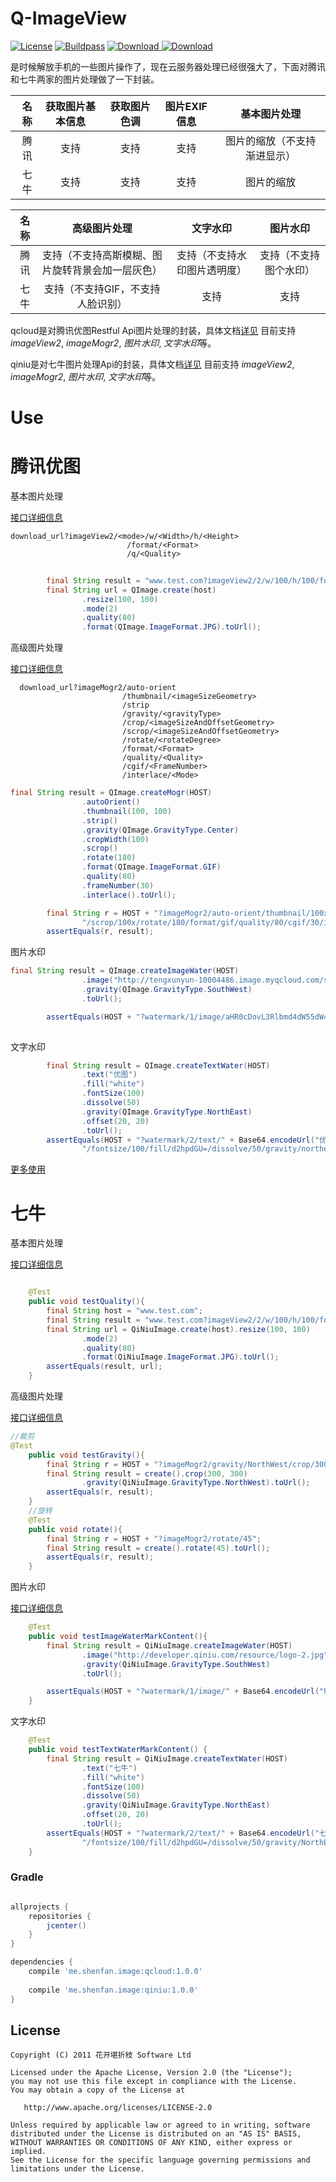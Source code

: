Q-ImageView
====

[![License](https://img.shields.io/badge/license-Apache%202.0-blue.svg)](https://github.com/yaming116/UpdateApp/blob/master/LICENSE)
[![Buildpass](https://api.travis-ci.org/yaming116/Q-ImageView.svg?branch=master)](https://travis-ci.org/yaming116/Q-ImageView)
[![Download](https://api.bintray.com/packages/yaming116/maven/qcloud/images/download.svg) ](https://bintray.com/yaming116/maven/qcloud/_latestVersion)
[![Download](https://api.bintray.com/packages/yaming116/maven/qiniu/images/download.svg) ](https://bintray.com/yaming116/maven/qiniu/_latestVersion)


是时候解放手机的一些图片操作了，现在云服务器处理已经很强大了，下面对腾讯和七牛两家的图片处理做了一下封装。

|名称|获取图片基本信息|获取图片色调|图片EXIF信息|基本图片处理|
|---:|:----:|:----:|:----:|:----:|
|腾讯|支持|支持|支持|图片的缩放（不支持渐进显示）|
|七牛|支持|支持|支持|图片的缩放|


|名称|高级图片处理|文字水印|图片水印|
|---:|:----:|:----:|:----:|
|腾讯|支持（不支持高斯模糊、图片旋转背景会加一层灰色）|支持（不支持水印图片透明度）|支持（不支持图个水印）|
|七牛|支持（不支持GIF，不支持人脸识别）|支持|支持|

qcloud是对腾讯优图Restful Api图片处理的封装，具体文档[详见](https://www.qcloud.com/doc/product/275/RESTful%20API#8-.E5.9B.BE.E5.83.8F.E5.A4.84.E7.90.86)
目前支持 *imageView2*, *imageMogr2*, *图片水印*, *文字水印*等。

qiniu是对七牛图片处理Api的封装，具体文档[详见](http://developer.qiniu.com/code/v6/api/kodo-api/index.html#image)
目前支持 *imageView2*, *imageMogr2*, *图片水印*, *文字水印*等。

Use
===

# 腾讯优图

基本图片处理

[接口详细信息](https://www.qcloud.com/doc/product/275/RESTful%20API#8.1-.E5.9F.BA.E6.9C.AC.E5.9B.BE.E5.83.8F.E5.A4.84.E7.90.86.EF.BC.88imageview2.EF.BC.89)

```
download_url?imageView2/<mode>/w/<Width>/h/<Height>
                          /format/<Format>
                          /q/<Quality>

```
```java
        
        final String result = "www.test.com?imageView2/2/w/100/h/100/format/jpg/q/80";
        final String url = QImage.create(host)
                .resize(100, 100)
                .mode(2)
                .quality(80)
                .format(QImage.ImageFormat.JPG).toUrl();
```

高级图片处理

[接口详细信息](https://www.qcloud.com/doc/product/275/RESTful%20API#8.2-.E9.AB.98.E7.BA.A7.E5.9B.BE.E5.83.8F.E5.A4.84.E7.90.86.EF.BC.88imagemogr2.EF.BC.89)

```
  download_url?imageMogr2/auto-orient
                         /thumbnail/<imageSizeGeometry>
                         /strip
                         /gravity/<gravityType>
                         /crop/<imageSizeAndOffsetGeometry>
                         /scrop/<imageSizeAndOffsetGeometry>
                         /rotate/<rotateDegree>
                         /format/<Format>
                         /quality/<Quality>
                         /cgif/<FrameNumber>
                         /interlace/<Mode>
```

```java
final String result = QImage.createMogr(HOST)
                .autoOrient()
                .thumbnail(100, 100)
                .strip()
                .gravity(QImage.GravityType.Center)
                .cropWidth(100)
                .scrop()
                .rotate(180)
                .format(QImage.ImageFormat.GIF)
                .quality(80)
                .frameNumber(30)
                .interlace().toUrl();

        final String r = HOST + "?imageMogr2/auto-orient/thumbnail/100x100!/strip/gravity/center" +
                "/scrop/100x/rotate/180/format/gif/quality/80/cgif/30/interlace/1";
        assertEquals(r, result);
```

图片水印

```java
final String result = QImage.createImageWater(HOST)
                .image("http://tengxunyun-10004486.image.myqcloud.com/shuiyin_2.png")
                .gravity(QImage.GravityType.SouthWest)
                .toUrl();

        assertEquals(HOST + "?watermark/1/image/aHR0cDovL3Rlbmd4dW55dW4tMTAwMDQ0ODYuaW1hZ2UubXlxY2xvdWQuY29tL3NodWl5aW5fMi5wbmc=/gravity/southwest", result);
    
```

文字水印

```java
        final String result = QImage.createTextWater(HOST)
                .text("优图")
                .fill("white")
                .fontSize(100)
                .dissolve(50)
                .gravity(QImage.GravityType.NorthEast)
                .offset(20, 20)
                .toUrl();
        assertEquals(HOST + "?watermark/2/text/" + Base64.encodeUrl("优图".getBytes()) +
                "/fontsize/100/fill/d2hpdGU=/dissolve/50/gravity/northeast/dx/20/dy/20", result);
```

 [更多使用](./library/src/test/java/me/shenfan/q/imageview)

# 七牛

基本图片处理

[接口详细信息](http://developer.qiniu.com/code/v6/api/kodo-api/image/imageview2.html)

```java

    @Test
    public void testQuality(){
        final String host = "www.test.com";
        final String result = "www.test.com?imageView2/2/w/100/h/100/format/jpg/q/80";
        final String url = QiNiuImage.create(host).resize(100, 100)
                .mode(2)
                .quality(80)
                .format(QiNiuImage.ImageFormat.JPG).toUrl();
        assertEquals(result, url);
    }
```

高级图片处理

[接口详细信息](http://developer.qiniu.com/code/v6/api/kodo-api/image/imagemogr2.html)

```java
//裁剪
@Test
    public void testGravity(){
        final String r = HOST + "?imageMogr2/gravity/NorthWest/crop/300x300";
        final String result = create().crop(300, 300)
                .gravity(QiNiuImage.GravityType.NorthWest).toUrl();
        assertEquals(r, result);
    }
    //旋转
    @Test
    public void rotate(){
        final String r = HOST + "?imageMogr2/rotate/45";
        final String result = create().rotate(45).toUrl();
        assertEquals(r, result);
    }    
```


图片水印

[接口详细信息](http://developer.qiniu.com/code/v6/api/kodo-api/image/watermark.html)

```java
    @Test
    public void testImageWaterMarkContent(){
        final String result = QiNiuImage.createImageWater(HOST)
                .image("http://developer.qiniu.com/resource/logo-2.jpg")
                .gravity(QiNiuImage.GravityType.SouthWest)
                .toUrl();

        assertEquals(HOST + "?watermark/1/image/" + Base64.encodeUrl("http://developer.qiniu.com/resource/logo-2.jpg".getBytes()) +"/gravity/SouthWest", result);
    }

```

文字水印

```java
    @Test
    public void testTextWaterMarkContent() {
        final String result = QiNiuImage.createTextWater(HOST)
                .text("七牛")
                .fill("white")
                .fontSize(100)
                .dissolve(50)
                .gravity(QiNiuImage.GravityType.NorthEast)
                .offset(20, 20)
                .toUrl();
        assertEquals(HOST + "?watermark/2/text/" + Base64.encodeUrl("七牛".getBytes()) +
                "/fontsize/100/fill/d2hpdGU=/dissolve/50/gravity/NorthEast/dx/20/dy/20", result);
    }

```


### Gradle

```groovy

allprojects {
    repositories {
        jcenter()
    }
}

dependencies {
    compile 'me.shenfan.image:qcloud:1.0.0'
    
    compile 'me.shenfan.image:qiniu:1.0.0'
}
```

License
-------

    Copyright (C) 2011 花开堪折枝 Software Ltd

    Licensed under the Apache License, Version 2.0 (the "License");
    you may not use this file except in compliance with the License.
    You may obtain a copy of the License at

       http://www.apache.org/licenses/LICENSE-2.0

    Unless required by applicable law or agreed to in writing, software
    distributed under the License is distributed on an "AS IS" BASIS,
    WITHOUT WARRANTIES OR CONDITIONS OF ANY KIND, either express or implied.
    See the License for the specific language governing permissions and
    limitations under the License.

